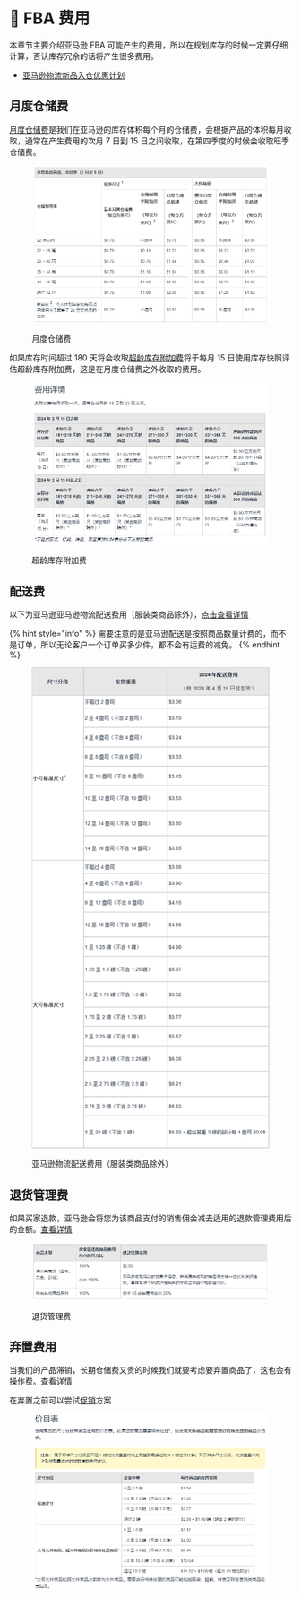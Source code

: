 # 🥚 FBA 费用

本章节主要介绍亚马逊 FBA 可能产生的费用，所以在规划库存的时候一定要仔细计算，否认库存冗余的话将产生很多费用。

* [亚马逊物流新品入仓优惠计划](https://sellercentral.amazon.com/help/hub/reference/GWHQRT98SAZC29VQ)

## 月度仓储费

[月度仓储费](https://sellercentral.amazon.com/help/hub/reference/G3EDYEF6KUCFQTNM)是我们在亚马逊的库存体积每个月的仓储费，会根据产品的体积每月收取，通常在产生费用的次月 7 日到 15 日之间收取，在第四季度的时候会收取旺季仓储费。

<figure><img src="../../.gitbook/assets/image (51).png" alt=""><figcaption><p>月度仓储费</p></figcaption></figure>

如果库存时间超过 180 天将会收取[超龄库存附加费](https://sellercentral.amazon.com/help/hub/reference/GJQNPA23YWVA4SBD)将于每月 15 日使用库存快照评估超龄库存附加费，这是在月度仓储费之外收取的费用。

<figure><img src="../../.gitbook/assets/image (50).png" alt=""><figcaption><p>超龄库存附加费</p></figcaption></figure>

## 配送费

以下为亚马逊亚马逊物流配送费用（服装类商品除外），[点击查看详情](https://sellercentral.amazon.com/help/hub/reference/GPDC3KPYAGDTVDJP)

{% hint style="info" %}
需要注意的是亚马逊配送是按照商品数量计费的，而不是订单，所以无论客户一个订单买多少件，都不会有运费的减免。
{% endhint %}

<figure><img src="../../.gitbook/assets/1727763041137.jpg" alt=""><figcaption><p>亚马逊物流配送费用（服装类商品除外）</p></figcaption></figure>

## 退货管理费

如果买家退款，亚马逊会将您为该商品支付的销售佣金减去适用的退款管理费用后的金额。[查看详情](https://sellercentral.amazon.com/help/hub/reference/GDC3U6FWF4JJJJC7)

<figure><img src="../../.gitbook/assets/image (52).png" alt=""><figcaption><p>退货管理费</p></figcaption></figure>

## 弃置费用

当我们的产品滞销，长期仓储费又贵的时候我们就要考虑要弃置商品了，这也会有操作费。[查看详情](https://sellercentral.amazon.com/help/hub/reference/G5FKTA8LXU4TZPD5)

在弃置之前可以尝试[促销](../jia-ge-ce-le-yu-cu-xiao/cu-xiao-shou-duan.md)方案

<figure><img src="../../.gitbook/assets/image (53).png" alt=""><figcaption></figcaption></figure>




